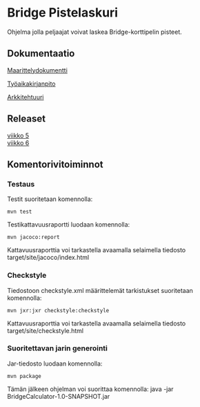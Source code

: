 # Bridge Pistelaskuri

Ohjelma jolla peljaajat voivat laskea Bridge-korttipelin pisteet.


## Dokumentaatio
[Maarittelydokumentti](https://github.com/sillameri/otm-harjoitustyo/blob/master/dokumentointi/maarittelydokumentti.md)

[Työaikakirjanpito](https://github.com/sillameri/otm-harjoitustyo/blob/master/dokumentointi/ty%C3%B6aikakirjanpito.md)

[Arkkitehtuuri](https://github.com/sillameri/otm-harjoitustyo/blob/master/dokumentointi/arkkitehtuuri.md)


## Releaset

[viikko 5](https://github.com/sillameri/otm-harjoitustyo/releases/tag/viikko5)  
[viikko 6](https://github.com/sillameri/otm-harjoitustyo/releases/tag/viikko6)

## Komentorivitoiminnot

### Testaus

Testit suoritetaan komennolla: 

```
mvn test  
```
Testikattavuusraportti luodaan komennolla: 
```
mvn jacoco:report    
```
Kattavuusraporttia voi tarkastella avaamalla selaimella tiedosto target/site/jacoco/index.html


### Checkstyle

Tiedostoon checkstyle.xml määrittelemät tarkistukset suoritetaan komennolla:

```
mvn jxr:jxr checkstyle:checkstyle
```
Kattavuusraporttia voi tarkastella avaamalla selaimella tiedosto target/site/checkstyle.html

### Suoritettavan jarin generointi

Jar-tiedosto luodaan komennolla:

```
mvn package  
```
Tämän jälkeen ohjelman voi suorittaa komennolla: java -jar BridgeCalculator-1.0-SNAPSHOT.jar
